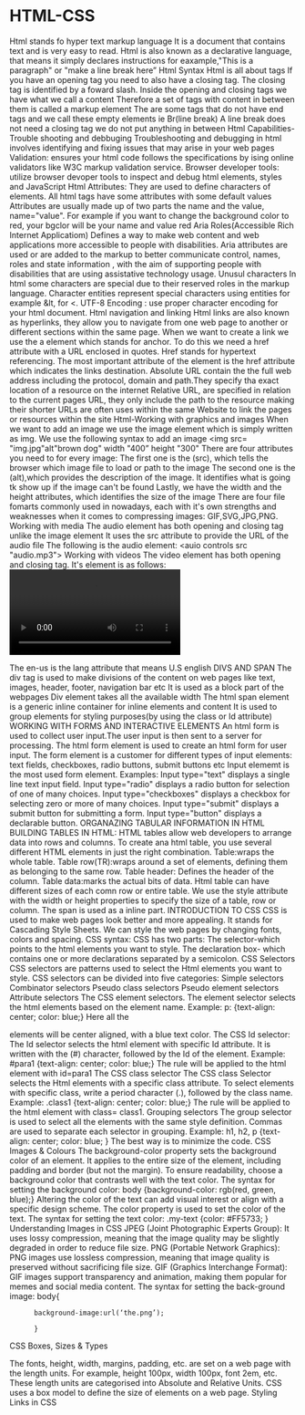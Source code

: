 # HTML-CSS
Html stands fo hyper text markup language
It is a document that contains text and is very easy to read.
Html is also known as a declarative language, that means it simply declares instructions for eaxample,"This is a paragraph" or "make a line break here”
Html Syntax
Html is all about tags
If you have an opening tag you need to also have a closing tag.
The closing tag is identified by a foward slash.
Inside the opening and closing tags we have what we call a content 
Therefore a set of tags with content in between them is called a markup element
The are some tags that do not have end tags and we call these empty elements ie Br(line break)
A line break does not need a closing tag we do not put anything in between
Html Capabilities-Trouble shooting and debbuging
Troubleshooting and debugging in html involves identifying and fixing issues that may arise in your web pages
Validation: ensures your html code follows the specifications by ising online validators like W3C markup validation service.
Browser developer tools: utilize browser devoper tools to inspect and debug html elements, styles and JavaScript
Html Attributes:
They are used to define characters of elements.
All html tags have some attributes with some default values
Attributes are usually made up of two parts the name and the value, name="value".
For example if you want to change the background color to red, your bgclor will be your name and value red
Aria Roles(Accessible Rich Internet Applicatiom)
Defines a way to make web content and web applications more accessible to people with disabilities.
Aria attributes are used or are added to the markup to better communicate control, names, roles and state information , with the aim of supporting people with disabilities that are using assistative technology usage.
Unusul characters 
In html some characters are special due to their reserved roles in the markup language.
Character entities represent special characters using entities for example &lt, for <.
UTF-8 Encoding : use proper character encoding for your html document.
Html navigation and linking
Html links are also known as hyperlinks, they allow you to navigate from one web page to another or different sections within the same page.
When we want to create a link we use the a element which stands for anchor.
To do this we need a href attribute with a URL enclosed in quotes.
Href stands for hypertext referencing.
The most important attribute of the <a>element is the href attribute which indicates the links destination.
Absolute URL contain the the full web address including the protocol, domain and path.They specify tha exact location of a resource on the internet
Relative URL, are specified in relation to the current pages URL, they only include the path to the resource making their shorter
URLs are often uses within the same Website to link the pages or resources within the site
Html-Working with graphics and images 
When we want to add an image we use the image element which is simply written as img.
We use the following syntax to add an image
<img src= "img.jpg"alt"brown dog" width "400” height "300"
There are four attributes you need to for every image:
The first one is the (src), which tells the browser which image file to load or path to the image
The second one is the (alt),which provides the description of the image. It identifies what is going tk show up if the image can't be found
Lastly, we have the width and the height attributes, which identifies the size of the image
There are four file fomarts commonly used in nowadays, each with it's own strengths and weaknesses when it comes to compressing images:
GIF,SVG,JPG,PNG.                    
Working with media
The audio element has both opening and closing tag unlike the image element
It uses the src attribute to provide the URL of the audio file
The following is the audio element:
<auio controls src "audio.mp3"></audio>
Working with videos
The video element has both opening and closing tag.
It's element is as follows:
<video src=video.mp4>
<embeded> is a tag that causes the browser itself to include the controls for the multimedia to automatically provide browser support.
Html content Identification
The lang attribute is used to specify the language of the website.
It's syntax or element is as follows
<html lang ="en-us">
The en-us is the lang attribute that means U.S english
DIVS AND SPAN
The div tag is used to make divisions of the content on web pages like text, images, header, footer, navigation bar etc
It is used as a block part of the webpages
Div element takes all the available width
The html span element is a generic inline container for inline elements and content
It is used to group elements for styling purposes(by using the class or Id attribute)
 WORKING WITH FORMS AND INTERACTIVE ELEMENTS
 An html form is used to collect user input.The user input is then sent to a server for processing.
 The html form element is used to create an html form for user input.
 The form element is a customer for different types of input elements: text fields, checkboxes, radio buttons, submit buttons etc
 Input elememt is the most used form element.
 Examples:
 Input type="text" displays a single line text input field.
 Input type="radio" displays a radio button for selection of one of many choices.
Input type="checkboxes" displays a checkbox for selecting zero or more of many choices.
Input type="submit" displays a submit button for submitting a form.
Input type="button" displays a declarable button.
ORGANAZING TABULAR INFORMATION IN HTML
BUILDING TABLES IN HTML:
 HTML tables allow web developers to arrange data into rows and columns.
To create ana html table, you use several different HTML elements in just the right combination.
Table:wraps the whole table.
Table row(TR):wraps around a set of elements, defining them as belonging to the same row.
Table header: Defines the header of the column.
Table data:marks the actual bits of data.
Html table can have different sizes of each comn row or entire table.
We use the style attribute with the width or height properties to specify the size of a table, row or column.
The span is used as a inline part.
INTRODUCTION TO CSS
CSS is used to make web pages look better and more appealing.
It stands for Cascading Style Sheets.
We can style the web pages by changing fonts, colors and spacing.
CSS syntax:
CSS has two parts:
The selector-which points to the html elements you want to style.
The declaration box- which contains one or more declarations separated by a semicolon.
CSS Selectors
CSS selectors are patterns used to select the Html elements you want to style.
CSS selectors can be divided into five categories:
Simple selectors
Combinator selectors
Pseudo class selectors
Pseudo element selectors
Attribute selectors
The CSS element selectors.
The element selector selects the html elements based on the element name.
Example:  p: {text-align: center; color: blue;}
Here all the <p> elements will be center aligned, with a blue text color.
The CSS Id selector:
The Id selector selects the html element with specific Id attribute.
It is written with the (#) character, followed by the Id of the element.
Example: #para1 {text-align: center; color: blue;}
The rule will be applied to the html element with id=para1
The CSS class selector
The CSS class Selector selects the Html elements with a specific class attribute.
To select elements with specific class, write a period character (.), followed by the class name.
Example:  .class1 {text-align: center; color: blue;}
The rule will be applied to the html element with class= class1.
Grouping selectors
The group selector is used to select all the elements with the same style definition.
Commas are used to separate each selector in grouping.
Example:   h1, h2, p {text-align: center; color: blue; }
The best way is to minimize the code.
CSS Images & Colours
The background-color property sets the background color of an element. It applies to the entire size of the element, including padding and border (but not the margin). 
 To ensure readability, choose a background color that contrasts well with the text color. 
The syntax for setting the background color:
               body {background-color: rgb(red, green, blue);} 
Altering the color of the text can add visual interest or align with a specific design scheme. The color property is used to set the color of the text.  
The syntax for setting the text color:   .my-text {color: #FF5733;  }
Understanding Images in CSS
 JPEG (Joint Photographic Experts Group): It uses lossy compression, meaning that the image quality may be slightly degraded in order to reduce file size.
PNG (Portable Network Graphics): PNG images use lossless compression, meaning that image quality is preserved without sacrificing file size. 
GIF (Graphics Interchange Format): GIF images support transparency and animation, making them popular for memes and social media content.
The syntax for setting the back-ground image:
       body{

          background-image:url(‘the.png’);

          }
CSS Boxes, Sizes & Types

The fonts, height, width, margins, padding, etc. are set on a web page with the length units. For example, height 100px, width 100px, font 2em, etc. 
These length units are categorised into Absolute and Relative Units.
CSS uses a box model to define the size of elements on a web page. 
Styling Links in CSS
